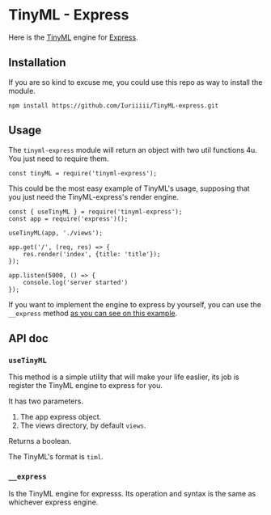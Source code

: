 # TinyML - Express

Here is the <a href="https://github.com/Iuriiiii/TinyML-core" target="_blank">TinyML</a> engine for <a href="https://expressjs.com/" target="_blank">Express</a>.

## Installation

If you are so kind to excuse me, you could use this repo as way to install the module.

    npm install https://github.com/Iuriiiii/TinyML-express.git

## Usage

The `tinyml-express` module will return an object with two util functions 4u. You just need to require them.

    const tinyML = require('tinyml-express');

This could be the most easy example of TinyML's usage, supposing that you just need the TinyML-express's render engine.

    const { useTinyML } = require('tinyml-express');
    const app = require('express')();

    useTinyML(app, './views');

    app.get('/', (req, res) => {
        res.render('index', {title: 'title'});
    });

    app.listen(5000, () => {
        console.log('server started')
    });

If you want to implement the engine to express by yourself, you can use the `__express` method <a href="https://expressjs.com/es/4x/api.html#app.engine" target="_blank">as you can see on this example</a>.

## API doc

### `useTinyML`

This method is a simple utility that will make your life easlier, its job is register the TinyML engine to express for you.

It has two parameters.

1. The app express object.
2. The views directory, by default `views`.

Returns a boolean.

The TinyML's format is `timl`. 

### `__express`

Is the TinyML engine for expresss. Its operation and syntax is the same as whichever express engine.